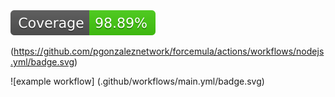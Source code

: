  <img src="./coverage/badge-lines.svg">

(https://github.com/pgonzaleznetwork/forcemula/actions/workflows/nodejs.yml/badge.svg)


![example workflow] (.github/workflows/main.yml/badge.svg)
